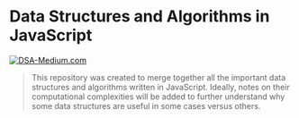 # Data Structures and Algorithms in JavaScript
<a href="https://medium.com/quick-code/top-tutorials-learn-data-structure-and-algorithm-for-an-interview-preparation-96e1f7518e26"><img src="https://miro.medium.com/max/2048/1*9QRFQdpO2f59GsN2KsE9XA.png" title="DSA-Medium.com" alt="DSA-Medium.com"></a>
> This repository was created to merge together all the important data structures and algorithms written in JavaScript. Ideally, notes on their computational complexities will be added to further understand why some data structures are useful in some cases versus others.
